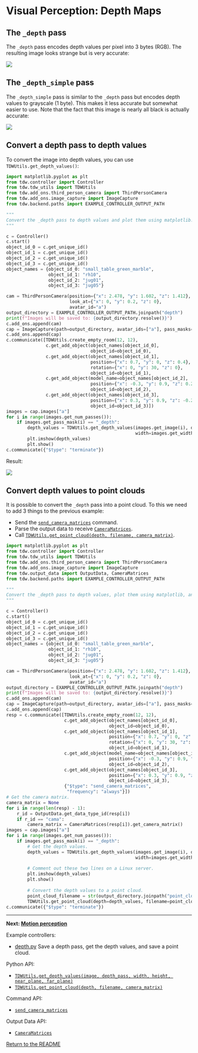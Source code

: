 # Visual Perception: Depth Maps

## The `_depth` pass

The `_depth` pass encodes depth values per pixel into 3 bytes (RGB). The resulting image looks strange but is very accurate:

![](images/depth_0000.png)

## The `_depth_simple` pass

The `_depth_simple` pass is similar to the `_depth` pass but encodes depth values to grayscale (1 byte). This makes it less accurate but somewhat easier to use. Note that the fact that this image is nearly all black is actually accurate:

![](images/depth_simple_0000.png)

## Convert a depth pass to depth values

To convert the image into depth values, you can use `TDWUtils.get_depth_values()`:

```python
import matplotlib.pyplot as plt
from tdw.controller import Controller
from tdw.tdw_utils import TDWUtils
from tdw.add_ons.third_person_camera import ThirdPersonCamera
from tdw.add_ons.image_capture import ImageCapture
from tdw.backend.paths import EXAMPLE_CONTROLLER_OUTPUT_PATH

"""
Convert the _depth pass to depth values and plot them using matplotlib.
"""

c = Controller()
c.start()
object_id_0 = c.get_unique_id()
object_id_1 = c.get_unique_id()
object_id_2 = c.get_unique_id()
object_id_3 = c.get_unique_id()
object_names = {object_id_0: "small_table_green_marble",
                object_id_1: "rh10",
                object_id_2: "jug01",
                object_id_3: "jug05"}

cam = ThirdPersonCamera(position={"x": 2.478, "y": 1.602, "z": 1.412},
                        look_at={"x": 0, "y": 0.2, "z": 0},
                        avatar_id="a")
output_directory = EXAMPLE_CONTROLLER_OUTPUT_PATH.joinpath("depth")
print(f"Images will be saved to: {output_directory.resolve()}")
c.add_ons.append(cam)
cap = ImageCapture(path=output_directory, avatar_ids=["a"], pass_masks=["_depth"])
c.add_ons.append(cap)
c.communicate([TDWUtils.create_empty_room(12, 12),
               c.get_add_object(object_names[object_id_0],
                                object_id=object_id_0),
               c.get_add_object(object_names[object_id_1],
                                position={"x": 0.7, "y": 0, "z": 0.4},
                                rotation={"x": 0, "y": 30, "z": 0},
                                object_id=object_id_1),
               c.get_add_object(model_name=object_names[object_id_2],
                                position={"x": -0.3, "y": 0.9, "z": 0.2},
                                object_id=object_id_2),
               c.get_add_object(object_names[object_id_3],
                                position={"x": 0.3, "y": 0.9, "z": -0.2},
                                object_id=object_id_3)])
images = cap.images["a"]
for i in range(images.get_num_passes()):
    if images.get_pass_mask(i) == "_depth":
        depth_values = TDWUtils.get_depth_values(images.get_image(i), depth_pass="_depth",
                                                 width=images.get_width(), height=images.get_height())
        plt.imshow(depth_values)
        plt.show()
c.communicate({"$type": "terminate"})
```

Result:

![](images/depth_plt.png)

## Convert depth values to point clouds

It is possible to convert the `_depth` pass into a point cloud. To this we need to add 3 things to the previous example:

- Send the [`send_camera_matrices`](../../api/command_api.md#send_camera_matrices) command.
- Parse the output data to receive [`CameraMatrices`](../../api/output_data.md#CameraMatrices.md).
- Call [`TDWUtils.get_point_cloud(depth, filename, camera_matrix)`](../../python/tdw_utils.md).

```python
import matplotlib.pyplot as plt
from tdw.controller import Controller
from tdw.tdw_utils import TDWUtils
from tdw.add_ons.third_person_camera import ThirdPersonCamera
from tdw.add_ons.image_capture import ImageCapture
from tdw.output_data import OutputData, CameraMatrices
from tdw.backend.paths import EXAMPLE_CONTROLLER_OUTPUT_PATH

"""
Convert the _depth pass to depth values, plot them using matplotlib, and generate a point cloud
"""

c = Controller()
c.start()
object_id_0 = c.get_unique_id()
object_id_1 = c.get_unique_id()
object_id_2 = c.get_unique_id()
object_id_3 = c.get_unique_id()
object_names = {object_id_0: "small_table_green_marble",
                object_id_1: "rh10",
                object_id_2: "jug01",
                object_id_3: "jug05"}

cam = ThirdPersonCamera(position={"x": 2.478, "y": 1.602, "z": 1.412},
                        look_at={"x": 0, "y": 0.2, "z": 0},
                        avatar_id="a")
output_directory = EXAMPLE_CONTROLLER_OUTPUT_PATH.joinpath("depth")
print(f"Images will be saved to: {output_directory.resolve()}")
c.add_ons.append(cam)
cap = ImageCapture(path=output_directory, avatar_ids=["a"], pass_masks=["_depth"])
c.add_ons.append(cap)
resp = c.communicate([TDWUtils.create_empty_room(12, 12),
                      c.get_add_object(object_names[object_id_0],
                                       object_id=object_id_0),
                      c.get_add_object(object_names[object_id_1],
                                       position={"x": 0.7, "y": 0, "z": 0.4},
                                       rotation={"x": 0, "y": 30, "z": 0},
                                       object_id=object_id_1),
                      c.get_add_object(model_name=object_names[object_id_2],
                                       position={"x": -0.3, "y": 0.9, "z": 0.2},
                                       object_id=object_id_2),
                      c.get_add_object(object_names[object_id_3],
                                       position={"x": 0.3, "y": 0.9, "z": -0.2},
                                       object_id=object_id_3),
                      {"$type": "send_camera_matrices",
                       "frequency": "always"}])
# Get the camera matrix.
camera_matrix = None
for i in range(len(resp) - 1):
    r_id = OutputData.get_data_type_id(resp[i])
    if r_id == "cama":
        camera_matrix = CameraMatrices(resp[i]).get_camera_matrix()
images = cap.images["a"]
for i in range(images.get_num_passes()):
    if images.get_pass_mask(i) == "_depth":
        # Get the depth values.
        depth_values = TDWUtils.get_depth_values(images.get_image(i), depth_pass="_depth",
                                                 width=images.get_width(), height=images.get_height())
        
        # Comment out these two lines on a Linux server.
        plt.imshow(depth_values)
        plt.show()
        
        # Convert the depth values to a point cloud.
        point_cloud_filename = str(output_directory.joinpath("point_cloud.txt").resolve())
        TDWUtils.get_point_cloud(depth=depth_values, filename=point_cloud_filename, camera_matrix=camera_matrix)
c.communicate({"$type": "terminate"})
```

***

**Next: [Motion perception](flow.md)**

Example controllers:

- [depth.py](https://github.com/threedworld-mit/tdw/blob/master/Python/example_controllers/capture_passes/depth.py) Save a depth pass, get the depth values, and save a point cloud.

Python API:

- [`TDWUtils.get_depth_values(image, depth_pass, width, height, near_plane, far_plane)`](../../python/tdw_utils.md) 
- [`TDWUtils.get_point_cloud(depth, filename, camera_matrix)`](../../python/tdw_utils.md) 

Command API:

- [`send_camera_matrices`](../../api/command_api.md#send_camera_matrices)

Output Data API:

- [`CameraMatrices`](../../api/output_data.md#CameraMatrices.md)

[Return to the README](../../README.md)